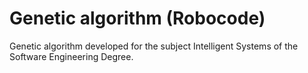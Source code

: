 # Genetic algorithm (Robocode)
Genetic algorithm developed for the subject Intelligent Systems of the Software Engineering Degree.
